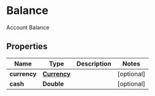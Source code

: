 

# Balance

Account Balance

## Properties

| Name | Type | Description | Notes |
|------------ | ------------- | ------------- | -------------|
|**currency** | [**Currency**](Currency.md) |  |  [optional] |
|**cash** | **Double** |  |  [optional] |



